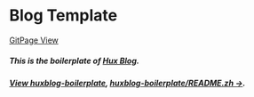 # Blog Template

[GitPage View](https://alphajx.github.io/)

##### This is the boilerplate of [Hux Blog](https://github.com/Huxpro/huxpro.github.io).
##### [View huxblog-boilerplate](http://huangxuan.me/huxblog-boilerplate/), [huxblog-boilerplate/README.zh &rarr;](https://github.com/Huxpro/huxblog-boilerplate/blob/master/README.zh.md).